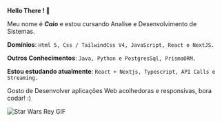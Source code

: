 **Hello There ! 👋**

Meu nome é ***Caio*** e estou cursando Analise e Desenvolvimento de Sistemas.

****Domínios****: `Html 5, Css / TailwindCss V4, JavaScript, React e NextJS.`

****Outros Conhecimentos****: `Java, Python e PostgresSql, PrismaORM.`

****Estou estudando atualmente****:  `React + Nextjs, Typescript, API Calls e Streaming.`

Gosto de Desenvolver aplicações Web acolhedoras e responsivas, bora codar! :)

 ![Star Wars Rey GIF](https://media1.tenor.com/m/lRFkHTWGxD4AAAAC/star-wars-rey.gif)


